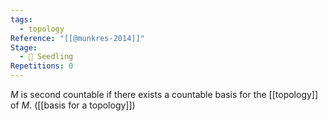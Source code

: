 ```yaml
---
tags:
  - topology
Reference: "[[@munkres-2014]]"
Stage:
  - 🌱 Seedling
Repetitions: 0
---
```

$M$ is second countable if there exists a countable basis for the [[topology]] of $M$. ([[basis for a topology]])